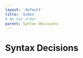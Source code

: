 ```yaml
---
layout: 'default'
title: 'Index'
# No nav_order
parent: Syntax decisions
---
```


# Syntax Decisions
